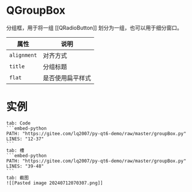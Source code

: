 # QGroupBox

分组框，用于将一组 [[QRadioButton]] 划分为一组，也可以用于细分窗口。

|属性|说明|
| ------| ------------------|
| `alignment` |对齐方式|
| `title` |分组标题|
| `flat` |是否使用扁平样式|
# 实例

````tabs
tab: Code
```embed-python
PATH: "https://gitee.com/lq2007/py-qt6-demo/raw/master/groupBox.py"
LINES: "12-37"
```
tab: 槽
```embed-python
PATH: "https://gitee.com/lq2007/py-qt6-demo/raw/master/groupBox.py"
LINES: "39-48"
```
tab: 截图
![[Pasted image 20240712070307.png]]
````


